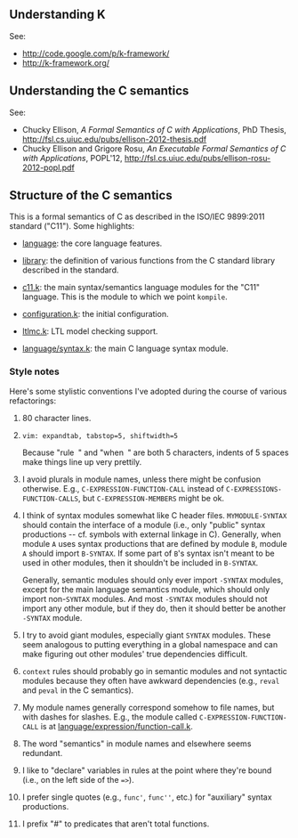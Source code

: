 ## Understanding K

See:
- <http://code.google.com/p/k-framework/>
- <http://k-framework.org/>

## Understanding the C semantics

See:
- Chucky Ellison, *A Formal Semantics of C with Applications*, PhD Thesis,
  <http://fsl.cs.uiuc.edu/pubs/ellison-2012-thesis.pdf>
- Chucky Ellison and Grigore Rosu, *An Executable Formal Semantics of C with
  Applications*, POPL'12,
  <http://fsl.cs.uiuc.edu/pubs/ellison-rosu-2012-popl.pdf>

## Structure of the C semantics

This is a formal semantics of C as described in the ISO/IEC 9899:2011 standard
("C11"). Some highlights:

- [language][]: the core language features.

- [library][]: the definition of various functions from the C standard library
  described in the standard.

- [c11.k][]: the main syntax/semantics language modules for the "C11" language.
  This is the module to which we point `kompile`.

- [configuration.k][]: the initial configuration.

- [ltlmc.k][]: LTL model checking support.

- [language/syntax.k][]: the main C language syntax module. 

### Style notes

Here's some stylistic conventions I've adopted during the course of various
refactorings:

1. 80 character lines.

2. `vim: expandtab, tabstop=5, shiftwidth=5`

   Because "rule` `" and "when` `" are both 5 characters, indents of 5 spaces make
   things line up very prettily.

3. I avoid plurals in module names, unless there might be confusion otherwise.
   E.g., `C-EXPRESSION-FUNCTION-CALL` instead of
   `C-EXPRESSIONS-FUNCTION-CALLS`, but `C-EXPRESSION-MEMBERS` might be ok.

4. I think of syntax modules somewhat like C header files. `MYMODULE-SYNTAX`
   should contain the interface of a module (i.e., only "public" syntax
   productions -- cf. symbols with external linkage in C). Generally, when
   module `A` uses syntax productions that are defined by module `B`, module
   `A` should import `B-SYNTAX`. If some part of `B`'s syntax isn't meant to be
   used in other modules, then it shouldn't be included in `B-SYNTAX`.

   Generally, semantic modules should only ever import `-SYNTAX` modules,
   except for the main language semantics module, which should only import
   non-`SYNTAX` modules. And most `-SYNTAX` modules should not import any
   other module, but if they do, then it should better be another `-SYNTAX`
   module.

5. I try to avoid giant modules, especially giant `SYNTAX` modules. These seem
   analogous to putting everything in a global namespace and can make figuring
   out other modules' true dependencies difficult.

6. `context` rules should probably go in semantic modules and not syntactic
   modules because they often have awkward dependencies (e.g., `reval` and
   `peval` in the C semantics).

7. My module names generally correspond somehow to file names, but with dashes
   for slashes. E.g., the module called `C-EXPRESSION-FUNCTION-CALL` is at
   [language/expression/function-call.k][]. 

8. The word "semantics" in module names and elsewhere seems redundant.

9. I like to "declare" variables in rules at the point where they're bound
   (i.e., on the left side of the `=>`).

10. I prefer single quotes (e.g., `func'`, `func''`, etc.) for "auxiliary"
    syntax productions.

11. I prefix "#" to predicates that aren't total functions. 

[language]: language
[library]: library
[c11.k]: c11.k
[configuration.k]: configuration.k
[ltlmc.k]: ltlmc.k
[language/syntax.k]: language/syntax.k
[language/expression/function-call.k]: language/expression/function-call.k
